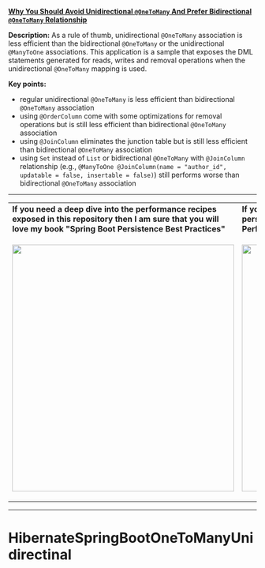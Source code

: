 **[Why You Should Avoid Unidirectional `@OneToMany` And Prefer Bidirectional `@OneToMany` Relationship](https://github.com/AnghelLeonard/Hibernate-SpringBoot/tree/master/HibernateSpringBootOneToManyUnidirectinal)**

**Description:** As a rule of thumb, unidirectional `@OneToMany` association is less efficient than the bidirectional `@OneToMany` or the unidirectional `@ManyToOne` associations. This application is a sample that exposes the DML statements generated for reads, writes and removal operations when the unidirectional `@OneToMany` mapping is used.

**Key points:**
- regular unidirectional `@OneToMany` is less efficient than bidirectional `@OneToMany` association
- using `@OrderColumn` come with some optimizations for removal operations but is still less efficient than bidirectional `@OneToMany` association
- using `@JoinColumn` eliminates the junction table but is still less efficient than bidirectional `@OneToMany` association
- using `Set` instead of `List` or bidirectional `@OneToMany` with `@JoinColumn` relationship (e.g., `@ManyToOne @JoinColumn(name = "author_id", updatable = false, insertable = false)`) still performs worse than bidirectional `@OneToMany` association
     
-----------------------------------------------------------------------------------------------------------------------    
<table>
     <tr><td><b>If you need a deep dive into the performance recipes exposed in this repository then I am sure that you will love my book "Spring Boot Persistence Best Practices"</b></td><td><b>If you need a hand of tips and illustrations of 100+ Java persistence performance issues then "Java Persistence Performance Illustrated Guide" is for you.</b></td></tr>
     <tr><td>
<a href="https://www.apress.com/us/book/9781484256251"><p align="left"><img src="https://github.com/AnghelLeonard/Hibernate-SpringBoot/blob/master/Spring%20Boot%20Persistence%20Best%20Practices.jpg" height="500" width="450"/></p></a>
</td><td>
<a href="https://leanpub.com/java-persistence-performance-illustrated-guide"><p align="right"><img src="https://github.com/AnghelLeonard/Hibernate-SpringBoot/blob/master/Java%20Persistence%20Performance%20Illustrated%20Guide.jpg" height="500" width="450"/></p></a>
</td></tr></table>

-----------------------------------------------------------------------------------------------------------------------    

# HibernateSpringBootOneToManyUnidirectinal
